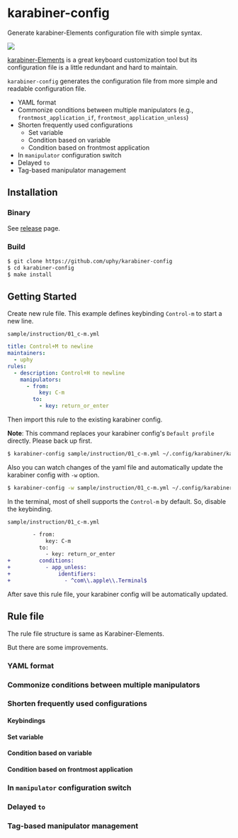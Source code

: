 # karabiner-config

Generate karabiner-Elements configuration file with simple syntax.

![](https://github.com/uphy/karabiner-config/workflows/Release/badge.svg)

[karabiner-Elements](https://github.com/tekezo/Karabiner) is a great keyboard customization tool but its configuration file is a little redundant and hard to maintain.

`karabiner-config` generates the configuration file from more simple and readable configuration file.

- YAML format
- Commonize conditions between multiple manipulators (e.g., `frontmost_application_if`, `frontmost_application_unless`)
- Shorten frequently used configurations
  - Set variable
  - Condition based on variable
  - Condition based on frontmost application
- In `manipulator` configuration switch
- Delayed `to`
- Tag-based manipulator management

## Installation

### Binary

See [release](https://github.com/uphy/karabiner-config/releases) page.

### Build

```sh
$ git clone https://github.com/uphy/karabiner-config
$ cd karabiner-config
$ make install
```

## Getting Started

Create new rule file.
This example defines keybinding `Control-m` to start a new line.

`sample/instruction/01_c-m.yml`

```yaml
title: Control+M to newline
maintainers:
  - uphy
rules:
  - description: Control+H to newline
    manipulators:
      - from:
          key: C-m
        to:
          - key: return_or_enter
```

Then import this rule to the existing karabiner config.

**Note**: This command replaces your karabiner config's `Default profile` directly.  Please back up first.

```sh
$ karabiner-config sample/instruction/01_c-m.yml ~/.config/karabiner/karabiner.json
```

Also you can watch changes of the yaml file and automatically update the karabiner config with `-w` option.

```sh
$ karabiner-config -w sample/instruction/01_c-m.yml ~/.config/karabiner/karabiner.json
```

In the terminal, most of shell supports the `Control-m` by default.
So, disable the keybinding.

`sample/instruction/01_c-m.yml`

```diff
        - from:
            key: C-m
          to:
            - key: return_or_enter
+         conditions:
+           - app_unless:
+               identifiers:
+                 - ^com\\.apple\\.Terminal$
```

After save this rule file, your karabiner config will be automatically updated.

## Rule file

The rule file structure is same as Karabiner-Elements.

But there are some improvements.

### YAML format

### Commonize conditions between multiple manipulators

### Shorten frequently used configurations

#### Keybindings

#### Set variable

#### Condition based on variable

#### Condition based on frontmost application

### In `manipulator` configuration switch

### Delayed `to`

### Tag-based manipulator management